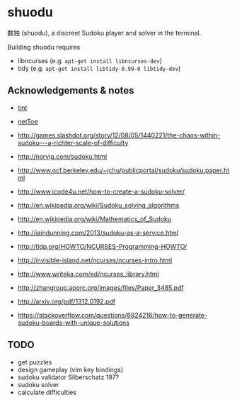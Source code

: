 # shuodu

数独 (shuodu), a discreet Sudoku player and solver in the terminal.

Building shuodu requires
* libncurses (e.g. `apt-get install libncurses-dev`)
* tidy (e.g. `apt-get install libtidy-0.99-0 libtidy-dev`)

## Acknowledgements & notes

* [tint](https://packages.debian.org/source/jessie/tint)
* [netToe](http://nettoe.sourceforge.net/index.php)
* http://games.slashdot.org/story/12/08/05/1440221/the-chaos-within-sudoku---a-richter-scale-of-difficulty
* http://norvig.com/sudoku.html
* http://www.ocf.berkeley.edu/~jchu/publicportal/sudoku/sudoku.paper.html
* http://www.icode4u.net/how-to-create-a-sudoku-solver/
* http://en.wikipedia.org/wiki/Sudoku_solving_algorithms
* http://en.wikipedia.org/wiki/Mathematics_of_Sudoku
* http://iaindunning.com/2013/sudoku-as-a-service.html
* http://tldp.org/HOWTO/NCURSES-Programming-HOWTO/
* http://invisible-island.net/ncurses/ncurses-intro.html
* http://www.writeka.com/ed/ncurses_library.html

* http://zhangroup.aporc.org/images/files/Paper_3485.pdf
* http://arxiv.org/pdf/1312.0192.pdf
* https://stackoverflow.com/questions/6924216/how-to-generate-sudoku-boards-with-unique-solutions

## TODO

* get puzzles
* design gameplay (vim key bindings)
* sudoku validator Silberschatz 197?
* sudoku solver
* calculate difficulties
